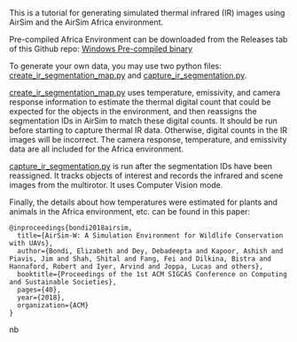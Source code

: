 This is a tutorial for generating simulated thermal infrared (IR) images using AirSim and the AirSim Africa environment. 

Pre-compiled Africa Environment can be downloaded from the Releases tab of this Github repo: 
[Windows Pre-compiled binary](https://github.com/Microsoft/AirSim/releases/tag/v1.2.1)

To generate your own data, you may use two python files: [create_ir_segmentation_map.py](https://github.com/Cosys-Lab/Cosys-AirSim/tree/main/PythonClient//computer_vision/create_ir_segmentation_map.py) and 
[capture_ir_segmentation.py](https://github.com/Cosys-Lab/Cosys-AirSim/tree/main/PythonClient//computer_vision/capture_ir_segmentation.py).

[create_ir_segmentation_map.py](https://github.com/Cosys-Lab/Cosys-AirSim/tree/main/PythonClient//computer_vision/create_ir_segmentation_map.py) uses temperature, emissivity, and camera response information to estimate the thermal digital count that could be expected for the objects in the environment, and then reassigns the segmentation IDs in AirSim to match these digital counts. It should be run before starting to capture thermal IR data. Otherwise, digital counts in the IR images will be incorrect. The camera response, temperature, and emissivity data are all included for the Africa environment.

[capture_ir_segmentation.py](https://github.com/Cosys-Lab/Cosys-AirSim/tree/main/PythonClient//computer_vision/capture_ir_segmentation.py) is run after the segmentation IDs have been reassigned. It tracks objects of interest and records the infrared and scene images from the multirotor. It uses Computer Vision mode.

Finally, the details about how temperatures were estimated for plants and animals in the Africa environment, etc. can be found in this paper:

    @inproceedings{bondi2018airsim,
      title={AirSim-W: A Simulation Environment for Wildlife Conservation with UAVs},
      author={Bondi, Elizabeth and Dey, Debadeepta and Kapoor, Ashish and Piavis, Jim and Shah, Shital and Fang, Fei and Dilkina, Bistra and Hannaford, Robert and Iyer, Arvind and Joppa, Lucas and others},
      booktitle={Proceedings of the 1st ACM SIGCAS Conference on Computing and Sustainable Societies},
      pages={40},
      year={2018},
      organization={ACM}
    }
nb
